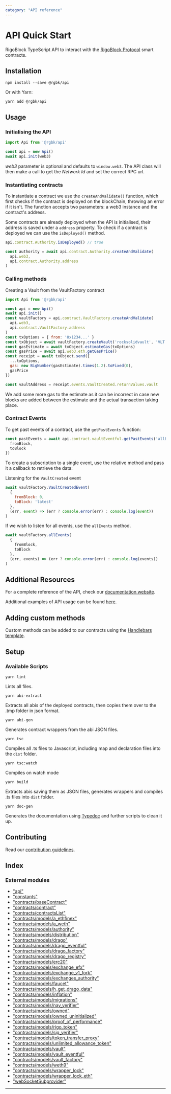 ```yaml
---
category: "API reference"
---
```




API Quick Start
===============

RigoBlock TypeScript API to interact with the [RigoBlock Protocol](https://github.com/RigoBlock/rigoblock-monorepo/tree/master/packages/contracts) smart contracts.

Installation
------------

```
npm install --save @rgbk/api
```

Or with Yarn:

```
yarn add @rgbk/api
```

Usage
-----

### Initialising the API

```javascript
import Api from '@rgbk/api'

const api = new Api()
await api.init(web3)
```

_web3_ parameter is optional and defaults to `window.web3`. The API class will then make a call to get the _Network Id_ and set the correct RPC url.

### Instantiating contracts

To instantiate a contract we use the `createAndValidate()` function, which first checks if the contract is deployed on the blockChain, throwing an error if it isn't. The function accepts two parameters: a web3 instance and the contract's address.

Some contracts are already deployed when the API is initialised, their address is saved under a `address` property. To check if a contract is deployed we can use the `isDeployed()` method.

```javascript
api.contract.Authority.isDeployed() // true

const authority = await api.contract.Authority.createAndValidate(
  api.web3,
  api.contract.Authority.address
)
```

### Calling methods

Creating a Vault from the VaultFactory contract

```javascript
import Api from '@rgbk/api'

const api = new Api()
await api.init()
const vaultFactory = api.contract.VaultFactory.createAndValidate(
  api.web3,
  api.contract.VaultFactory.address
)
const txOptions = { from: '0x1234...' }
const txObject = await vaultFactory.createVault('rocksolidvault', 'VLT')
const gasEstimate = await txObject.estimateGas(txOptions)
const gasPrice = await api.web3.eth.getGasPrice()
const receipt = await txObject.send({
  ...txOptions,
  gas: new BigNumber(gasEstimate).times(1.2).toFixed(0),
  gasPrice
})

const vaultAddress = receipt.events.VaultCreated.returnValues.vault
```

We add some more gas to the estimate as it can be incorrect in case new blocks are added between the estimate and the actual transaction taking place.

### Contract Events

To get past events of a contract, use the `getPastEvents` function:

```javascript
const pastEvents = await api.contract.vaultEventful.getPastEvents('allEvents', {
  fromBlock,
  toBlock
})
```

To create a subscription to a single event, use the relative method and pass it a callback to retrieve the data:

Listening for the `VaultCreated` event

```javascript
await vaultFactory.VaultCreatedEvent(
  {
    fromBlock: 0,
    toBlock: 'latest'
  },
  (err, event) => (err ? console.error(err) : console.log(event))
)
```

If we wish to listen for all events, use the `allEvents` method.

```javascript
await vaultFactory.allEvents(
  {
    fromBlock,
    toBlock
  },
  (err, events) => (err ? console.error(err) : console.log(events))
)
```

Additional Resources
--------------------

For a complete reference of the API, check our [documentation website](https://docs.rigoblock.com).

Additional examples of API usage can be found [here](https://github.com/RigoBlock/rigoblock-monorepo/tree/master/packages/api/examples).

Adding custom methods
---------------------

Custom methods can be added to our contracts using the [Handlebars template](template.handlebars).

Setup
-----

### Available Scripts

```
yarn lint
```

Lints all files.

```
yarn abi-extract
```

Extracts all abis of the deployed contracts, then copies them over to the .tmp folder in json format.

```
yarn abi-gen
```

Generates contract wrappers from the abi JSON files.

```
yarn tsc
```

Compiles all .ts files to Javascript, including map and declaration files into the `dist` folder.

```
yarn tsc:watch
```

Compiles on watch mode

```
yarn build
```

Extracts abis saving them as JSON files, generates wrappers and compiles .ts files into `dist` folder.

```
yarn doc-gen
```

Generates the documentation using [Typedoc](http://typedoc.org/) and further scripts to clean it up.

Contributing
------------

Read our [contribution guidelines](https://github.com/RigoBlock/rigoblock-monorepo/blob/master/CONTRIBUTING.md).

## Index

### External modules

* ["api"](modules/_api_.md)
* ["constants"](modules/_constants_.md)
* ["contracts/baseContract"](modules/_contracts_basecontract_.md)
* ["contracts/contract"](modules/_contracts_contract_.md)
* ["contracts/contractsList"](modules/_contracts_contractslist_.md)
* ["contracts/models/a_ethfinex"](modules/_contracts_models_a_ethfinex_.md)
* ["contracts/models/a_weth"](modules/_contracts_models_a_weth_.md)
* ["contracts/models/authority"](modules/_contracts_models_authority_.md)
* ["contracts/models/distribution"](modules/_contracts_models_distribution_.md)
* ["contracts/models/drago"](modules/_contracts_models_drago_.md)
* ["contracts/models/drago_eventful"](modules/_contracts_models_drago_eventful_.md)
* ["contracts/models/drago_factory"](modules/_contracts_models_drago_factory_.md)
* ["contracts/models/drago_registry"](modules/_contracts_models_drago_registry_.md)
* ["contracts/models/erc20"](modules/_contracts_models_erc20_.md)
* ["contracts/models/exchange_efx"](modules/_contracts_models_exchange_efx_.md)
* ["contracts/models/exchange_v1_fork"](modules/_contracts_models_exchange_v1_fork_.md)
* ["contracts/models/exchanges_authority"](modules/_contracts_models_exchanges_authority_.md)
* ["contracts/models/faucet"](modules/_contracts_models_faucet_.md)
* ["contracts/models/h_get_drago_data"](modules/_contracts_models_h_get_drago_data_.md)
* ["contracts/models/inflation"](modules/_contracts_models_inflation_.md)
* ["contracts/models/migrations"](modules/_contracts_models_migrations_.md)
* ["contracts/models/nav_verifier"](modules/_contracts_models_nav_verifier_.md)
* ["contracts/models/owned"](modules/_contracts_models_owned_.md)
* ["contracts/models/owned_uninitialized"](modules/_contracts_models_owned_uninitialized_.md)
* ["contracts/models/proof_of_performance"](modules/_contracts_models_proof_of_performance_.md)
* ["contracts/models/rigo_token"](modules/_contracts_models_rigo_token_.md)
* ["contracts/models/sig_verifier"](modules/_contracts_models_sig_verifier_.md)
* ["contracts/models/token_transfer_proxy"](modules/_contracts_models_token_transfer_proxy_.md)
* ["contracts/models/unlimited_allowance_token"](modules/_contracts_models_unlimited_allowance_token_.md)
* ["contracts/models/vault"](modules/_contracts_models_vault_.md)
* ["contracts/models/vault_eventful"](modules/_contracts_models_vault_eventful_.md)
* ["contracts/models/vault_factory"](modules/_contracts_models_vault_factory_.md)
* ["contracts/models/weth9"](modules/_contracts_models_weth9_.md)
* ["contracts/models/wrapper_lock"](modules/_contracts_models_wrapper_lock_.md)
* ["contracts/models/wrapper_lock_eth"](modules/_contracts_models_wrapper_lock_eth_.md)
* ["webSocketSubprovider"](modules/_websocketsubprovider_.md)

---
